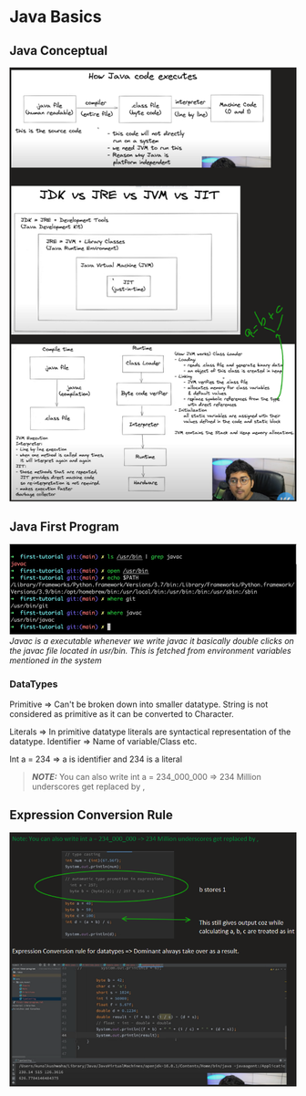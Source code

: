 # Java Basics
## Java Conceptual

![Java Basic](image.png)

## Java First Program

![Fetching Details](image-1.png)
*Javac is a executable whenever we write javac it basically double clicks on the javac file located in usr/bin. This is fetched from environment  variables mentioned in the system*

### DataTypes

Primitive => Can't be broken down into smaller datatype. String is not considered as primitive as it can be converted to Character.

Literals => In primitive datatype literals are syntactical representation of the datatype.
Identifier => Name of variable/Class etc.

Int a = 234 => a is identifier and 234 is a literal

> **_NOTE:_**  You can also write int a = 234_000_000 => 234 Million underscores get replaced by ,

## Expression Conversion Rule

![alt text](image-2.png)